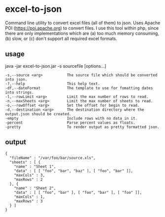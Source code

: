 # excel-to-json
Command line utility to convert excel files (all of them) to json. Uses Apache POI (https://poi.apache.org) to convert files. I use this tool within php, since there are only implementations which are (a) too much memory consuming, (b) slow, or (c) don't support all required excel formats. 

## usage
java -jar excel-to-json.jar -s sourcefile [options...]

```
-s,--source <arg>			The source file which should be converted into json.
-?,--help					This help text.
-df,--dateFormat			The template to use for fomatting dates into strings.
-l,--rowLimit <arg>			Limit the max number of rows to read.
-n,--maxSheets <arg>		Limit the max number of sheets to read.
-o,--rowOffset <arg>		Set the offset for begin to read.
-d,--destination <arg>		The destination directory where the output.json should be created.
-empty						Include rows with no data in it.
-percent					Parse percent values as floats.
-pretty						To render output as pretty formatted json.

```

## output
```
{
  "fileName" : "/var/foo/bar/source.xls",
  "sheets" : [ {
    "name" : "Sheet 1",
    "data" : [ [ "foo", "bar", "baz" ], [ "foo", "bar" ]],
    "maxCols" : 3,
    "maxRows" : 2
  }, {
    "name" : "Sheet 2",
    "data" : [ [ "foo", "bar" ], [ "foo", "bar" ], [ "foo" ]],
    "maxCols" : 1,
    "maxRows" : 3
  } ]
}
```

